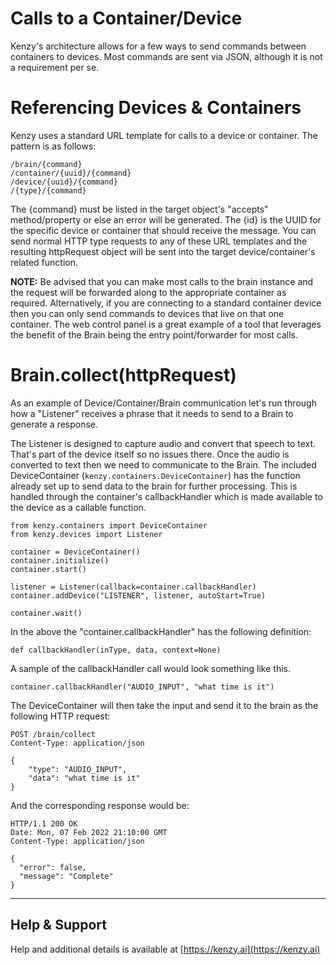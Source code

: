 # Calls to a Container/Device

Kenzy's architecture allows for a few ways to send commands between containers to devices.  Most commands are sent via JSON, although it is not a requirement per se.

# Referencing Devices &amp; Containers

Kenzy uses a standard URL template for calls to a device or container.  The pattern is as follows:

```
/brain/{command}
/container/{uuid}/{command}
/device/{uuid}/{command}
/{type}/{command}
```

The {command} must be listed in the target object's "accepts" method/property or else an error will be generated.  The {id} is the UUID for the specific device or container that should receive the message.  You can send normal HTTP type requests to any of these URL templates and the resulting httpRequest object will be sent into the target device/container's related function.

__NOTE:__
Be advised that you can make most calls to the brain instance and the request will be forwarded along to the appropriate container as required.  Alternatively, if you are connecting to a standard container device then you can only send commands to devices that live on that one container.  The web control panel is a great example of a tool that leverages the benefit of the Brain being the entry point/forwarder for most calls.

# Brain.collect(httpRequest)
As an example of Device/Container/Brain communication let's run through how a "Listener" receives a phrase that it needs to send to a Brain to generate a response.

The Listener is designed to capture audio and convert that speech to text.  That's part of the device itself so no issues there.  Once the audio is converted to text then we need to communicate to the Brain.  The included DeviceContainer (```kenzy.containers.DeviceContainer```) has the function already set up to send data to the brain for further processing.  This is handled through the container's callbackHandler which is made available to the device as a callable function.

```
from kenzy.containers import DeviceContainer
from kenzy.devices import Listener

container = DeviceContainer()
container.initialize()
container.start()

listener = Listener(callback=container.callbackHandler)
container.addDevice("LISTENER", listener, autoStart=True)

container.wait()
```

In the above the "container.callbackHandler" has the following definition:

```
def callbackHandler(inType, data, context=None)
```

A sample of the callbackHandler call would look something like this.

```
container.callbackHandler("AUDIO_INPUT", "what time is it")
```

The DeviceContainer will then take the input and send it to the brain as the following HTTP request:

```
POST /brain/collect
Content-Type: application/json

{ 
    "type": "AUDIO_INPUT", 
    "data": "what time is it" 
}
```
And the corresponding response would be:
```
HTTP/1.1 200 OK
Date: Mon, 07 Feb 2022 21:10:00 GMT
Content-Type: application/json

{
  "error": false,
  "message": "Complete"
}
```

-----

## Help &amp; Support
Help and additional details is available at [https://kenzy.ai](https://kenzy.ai)